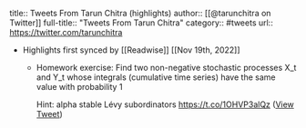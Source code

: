 title:: Tweets From Tarun Chitra (highlights)
author:: [[@tarunchitra on Twitter]]
full-title:: "Tweets From Tarun Chitra"
category:: #tweets
url:: https://twitter.com/tarunchitra

- Highlights first synced by [[Readwise]] [[Nov 19th, 2022]]
	- Homework exercise: Find two non-negative stochastic processes X_t and Y_t whose integrals (cumulative time series) have the same value with probability 1
	  
	  Hint: alpha stable Lévy subordinators https://t.co/1OHVP3alQz ([View Tweet](https://twitter.com/tarunchitra/status/1496283882722893827))